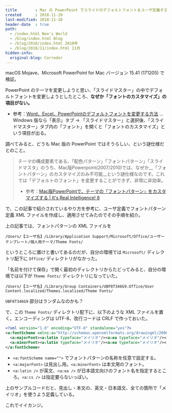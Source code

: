 ```yaml
---
title        : Mac の PowerPoint でスライドのデフォルトフォントをユーザ定義する方法
created      : 2018-11-28
last-modified: 2018-11-28
header-date  : true
path:
  - /index.html Neo's World
  - /blog/index.html Blog
  - /blog/2018/index.html 2018年
  - /blog/2018/11/index.html 11月
hidden-info:
  original-blog: Corredor
---
```


macOS Mojave、Microsoft PowerPoint for Mac バージョン 15.41 (171205) で検証。

PowerPoint のテーマを変更しようと思い、「スライドマスター」の中でデフォルトフォントを変更しようとしたところ、__なぜか「フォントのカスタマイズ」の項目がない。__

- 参考：[Word、Excel、PowerPointのデフォルトフォントを変更する方法](https://tonari-it.com/office-default-font/#toc4) … Windows 版なら「表示」タブ → 「スライドマスター」と選択後、「スライドマスター」タブ内の「フォント」を開くと「フォントのカスタマイズ」という項目が出る。

調べてみると、どうも Mac 版の PowerPoint ではそうらしい、という謎仕様だとのこと。

> テーマの構成要素である、「配色パターン」「フォントパターン」「スライドマスタ」のうち、Mac版Powerpoint(2007/2010)では、なぜか__「フォントパターン」のカスタマイズのみ不可能__という謎仕様なのです。これでは「デフォルトのフォント」を変更することができず、非常に非効率。
> 
> - 参考：[Mac版PowerPointで、テーマの「フォントパターン」をカスタマイズする | It's Real Intelligence! 8](http://irritantis.info/2013/08/font_pattern_for_mac_powerpoint_theme/)

で、この記事で紹介されているやり方を参考に、ユーザ定義でフォントパターン定義 XML ファイルを作成し、適用させてみたのでその手順を紹介。

上の記事では、フォントパターンの XML ファイルを

```
/Users/【ユーザ名】/Library/Application Support/Microsoft/Office/ユーザー テンプレート/個人用テーマ/Theme Fonts/
```

というところに置けと書いてあるのだが、自分の環境では `Microsoft/` ディレクトリ配下に `Office/` ディレクトリがなかった。

「名前を付けて保存」で開く最初のディレクトリからたどってみると、自分の環境では以下が `Theme Fonts/` ディレクトリになっていた。

```
/Users/【ユーザ名】/Library/Group Containers/UBF8T346G9.Office/User Content.localized/Themes.localized/Theme Fonts/
```

`UBF8T346G9` 部分はランダムなのかも？

で、この `Theme Fonts/` ディレクトリ配下に、以下のような XML ファイルを置く。エンコーディングは UTF-8、改行コードは CRLF で作っておいた。

```xml
<?xml version="1.0" encoding="UTF-8" standalone="yes"?>
<a:fontScheme xmlns:a="http://schemas.openxmlformats.org/drawingml/2006/main" name="メイリオ">
  <a:majorFont><a:latin typeface="メイリオ"/><a:ea typeface="メイリオ"/><a:cs typeface=""/></a:majorFont>
  <a:minorFont><a:latin typeface="メイリオ"/><a:ea typeface="メイリオ"/><a:cs typeface=""/></a:minorFont>
</a:fontScheme>
```

- `<a:fontScheme name="">` でフォントパターンの名称を任意で設定する。
- `<a:majorFont>` は見出し用。`<a:minorFont>` は本文用のフォント。
- `<a:latin />` が英文、`<a:ea />` が日本語文向けのフォント名を指定するところ。`<a:cs />` は指定要らないっぽい。

上のサンプルコードだと、見出し・本文の、英文・日本語文、全ての箇所で「メイリオ」を使うよう定義している。

これでイイカンジ。

